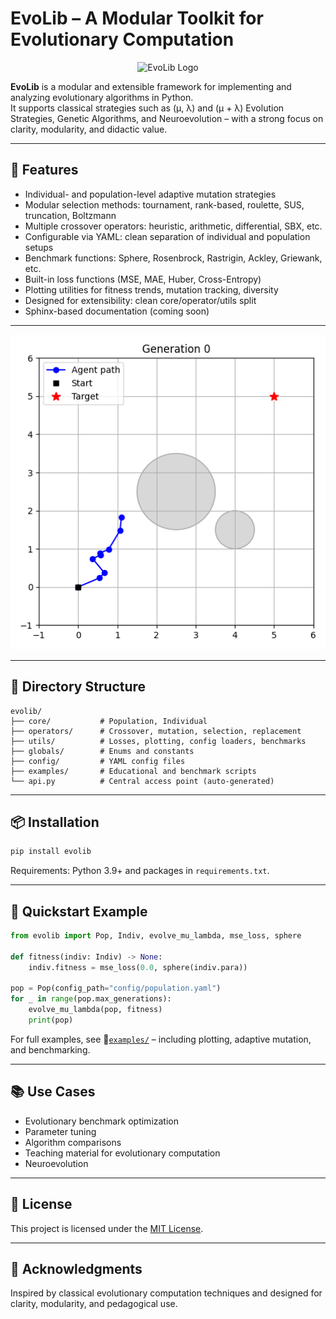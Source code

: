 # EvoLib – A Modular Toolkit for Evolutionary Computation


<p align="center">
  <img src="https://github.com/EvoLib/evolib/blob/main/assets/evolib_256.png" alt="EvoLib Logo" width="256"/>
</p>


**EvoLib** is a modular and extensible framework for implementing and analyzing evolutionary algorithms in Python.\
It supports classical strategies such as (μ, λ) and (μ + λ) Evolution Strategies, Genetic Algorithms, and Neuroevolution – with a strong focus on clarity, modularity, and didactic value.

---

## 🚀 Features

- Individual- and population-level adaptive mutation strategies
- Modular selection methods: tournament, rank-based, roulette, SUS, truncation, Boltzmann
- Multiple crossover operators: heuristic, arithmetic, differential, SBX, etc.
- Configurable via YAML: clean separation of individual and population setups
- Benchmark functions: Sphere, Rosenbrock, Rastrigin, Ackley, Griewank, etc.
- Built-in loss functions (MSE, MAE, Huber, Cross-Entropy)
- Plotting utilities for fitness trends, mutation tracking, diversity
- Designed for extensibility: clean core/operator/utils split
- Sphinx-based documentation (coming soon)

---

<p align="center">
  <img src="./examples/05_advanced_topics/08_frames_vector_obstacles/08_vector_control_obstacles.gif" alt="Sample Plott" width="512"/>
</p>

---

## 📂 Directory Structure

```
evolib/
├── core/           # Population, Individual
├── operators/      # Crossover, mutation, selection, replacement
├── utils/          # Losses, plotting, config loaders, benchmarks
├── globals/        # Enums and constants
├── config/         # YAML config files
├── examples/       # Educational and benchmark scripts
└── api.py          # Central access point (auto-generated)
```

---

## 📦 Installation

```bash
pip install evolib
```

Requirements: Python 3.9+ and packages in `requirements.txt`.

---

## 🧪 Quickstart Example

```python
from evolib import Pop, Indiv, evolve_mu_lambda, mse_loss, sphere

def fitness(indiv: Indiv) -> None:
    indiv.fitness = mse_loss(0.0, sphere(indiv.para))

pop = Pop(config_path="config/population.yaml")
for _ in range(pop.max_generations):
    evolve_mu_lambda(pop, fitness)
    print(pop)
```

For full examples, see 📁[`examples/`](./examples/) – including plotting, adaptive mutation, and benchmarking.

---

## 📚 Use Cases

- Evolutionary benchmark optimization
- Parameter tuning
- Algorithm comparisons
- Teaching material for evolutionary computation
- Neuroevolution

---

## 🪪 License

This project is licensed under the [MIT License](./LICENSE).

---

## 🙏 Acknowledgments

Inspired by classical evolutionary computation techniques and designed for clarity, modularity, and pedagogical use.

